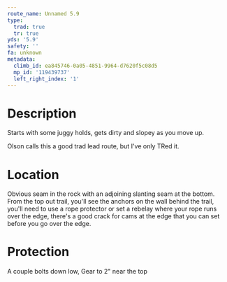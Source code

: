 ```yaml
---
route_name: Unnamed 5.9
type:
  trad: true
  tr: true
yds: '5.9'
safety: ''
fa: unknown
metadata:
  climb_id: ea845746-0a05-4851-9964-d7620f5c08d5
  mp_id: '119439737'
  left_right_index: '1'
---
```

# Description
Starts with some juggy holds, gets dirty and slopey as you move up.

Olson calls this a good trad lead route, but I've only TRed it.

# Location
Obvious seam in the rock with an adjoining slanting seam at the bottom. From the top out trail, you'll see the anchors on the wall behind the trail, you'll need to use a rope protector or set a rebelay where your rope runs over the edge, there's a good crack for cams at the edge that you can set before you go over the edge.

# Protection
A couple bolts down low, Gear to 2" near the top
